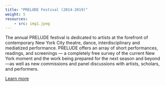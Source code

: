 ```yaml
---
title: "PRELUDE Festival (2014-2019)"
weight: 5
resources:
    - src: img1.jpeg
---
```


The annual PRELUDE festival is dedicated to artists at the forefront of contemporary New York City theatre, dance, interdisciplinary and mediatized performance. PRELUDE offers an array of short performances, readings, and screenings — a completely free survey of the current New York moment and the work being prepared for the next season and beyond—as well as new commissions and panel discussions with artists, scholars, and performers.

[Learn more](https://www.thesegalcenter.org/events/prelude/)
